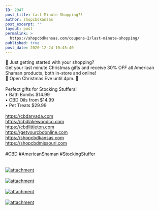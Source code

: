 ```yaml
---
ID: 2947
post_title: Last Minute Shopping?!
author: shopcbdkansas
post_excerpt: ""
layout: post
permalink: >
  https://shopcbdkansas.com/coupons-2/last-minute-shopping/
published: true
post_date: 2020-12-24 10:45:40
---
```

<html><head></head><body>
🎁 Just getting started with your shopping? <br />Get your last minute Christmas gifts and receive 30% OFF all American Shaman products, both in-store and online!<br />🎅 Open Christmas Eve until 4pm. <span>🎄</span><br /><br />Perfect gifts for Stocking Stuffers!<br />• Bath Bombs $14.99<br />• CBD Oils from $14.99<br />• Pet Treats $29.99<br /><span><br /><a href="https://cbdarvada.com">https://cbdarvada.com</a><span> </span> <br /><a href="https://cbdlakewoodco.com">https://cbdlakewoodco.com</a><span> </span> <br /><a href="https://cbdlittleton.com">https://cbdlittleton.com</a><span> </span> <br /><a href="https://getyourcbdonline.com">https://getyourcbdonline.com</a><span> </span> <br /><a href="https://shopcbdkansas.com">https://shopcbdkansas.com</a><span> </span> <br /><a href="https://shopcbdmissouri.com">https://shopcbdmissouri.com</a><span> </span> <br /><br />#CBD #AmericanShaman #StockingStuffer<br /></span>
</body>
</html><br/><br/><a href="https://snd-videos.s3.amazonaws.com/288012/1608419725256.jpg"  title="attachment" ><img src="https://snd-videos.s3.amazonaws.com/288012/1608419725256.jpg" alt="attachment" title="attachment" /></a><br/><br/><a href="https://snd-videos.s3.amazonaws.com/288012/1608419746145.jpg"  title="attachment" ><img src="https://snd-videos.s3.amazonaws.com/288012/1608419746145.jpg" alt="attachment" title="attachment" /></a><br/><br/><a href="https://snd-videos.s3.amazonaws.com/288012/1608419814137.jpg"  title="attachment" ><img src="https://snd-videos.s3.amazonaws.com/288012/1608419814137.jpg" alt="attachment" title="attachment" /></a><br/><br/><a href="https://snd-videos.s3.amazonaws.com/288012/1608419746250.jpg"  title="attachment" ><img src="https://snd-videos.s3.amazonaws.com/288012/1608419746250.jpg" alt="attachment" title="attachment" /></a>